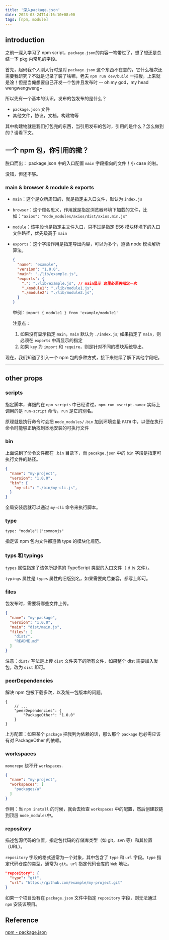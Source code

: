 ```yaml
---
title: '深入package.json'
date: 2023-03-24T14:16:10+08:00
tags: [npm, module]
---
```


## introduction

之前一深入学习了 npm script，`package.json`的内容一笔带过了，想了想还是总结一下 pkg 内常见的字段。

首先，起码我个人刚入行时是对 `package.json` 这个东西不在意的，它什么档次还需要我研究？不就是记录了装了啥嘛，老夫 `npm run dev/build` 一把梭，上来就是淦！但是当俺想要自己开发一个包并且发布时 -- oh my god，my head wengwengweng~

所以先有一个基本的认识，发布的包发布的是什么？

- `package.json` 文件
- 其他文件，协议，文档，构建物等

其中构建物就是我们打包完的东西，当引用发布的包时，引用的是什么？怎么做到的？请看下文。

<!-- > 本文全局假设有一个发布的包名为 `pkg-show` -->

## 一个 npm 包，你引用的撒？

脱口而出： package.json 中的入口配置 `main` 字段指向的文件！小 case 的啦。

没错，但还不够。

### main & browser & module & exports

- `main`：这个是众所周知的，就是指定主入口文件，默认为 `index.js`
- `browser`：这个顾名思义，作用就是指定浏览器环境下加载的文件，比如：`"axios": "node_modules/axios/dist/axios.min.js"`
- `module`：该字段也是指定主文件入口，只不过是指定 ES6 模块环境下的入口文件路径，优先级高于 `main`
- `exports`：这个字段作用是指定导出内容，可以为多个，遵循 node 模块解析算法。

  ```JSON
  {
    "name": "example",
    "version": "1.0.0",
    "main": "./lib/example.js",
    "exports": {
      ".": "./lib/example.js", // main显示 这里必须再指定一次
      "./module1": "./lib/module1.js",
      "./module2": "./lib/module2.js",
    }
  }
  ```

  举例：`import { module1 } from 'example/module1'`

  注意点：

  1. 如果没有显示指定 `main`，`main` 默认为 `./index.js`; 如果指定了 `main`，则必须在 `exports` 中再显示的指定
  2. 如果 `key` 为 `import` 和 `require`，则是针对不同的模块系统导出。

现在，我们知道了引入一个 npm 包的多种方式，接下来继续了解下其他字段吧。

---

## other props

### scripts

指定脚本，详细的在 `npm scripts` 中已经讲过，`npm run <script-name>` 实际上调用的是 `run-script` 命令，`run` 是它的别名。

原理就是执行命令时会把 `node_modules/.bin` 加到环境变量 `PATH` 中，以便在执行命令时能够正确找到本地安装的可执行文件

### bin

上面说到了命令文件都在 `.bin` 目录下，而 `pacakge.json` 中的 `bin` 字段是指定可执行文件的路径。

```JSON
{
  "name": "my-project",
  "version": "1.0.0",
  "bin": {
    "my-cli": "./bin/my-cli.js",
  }
}
```

全局安装后就可以通过 `my-cli` 命令来执行脚本。

### type

`type: "module"||"commonjs"`

指定该 npm 包内文件都遵循 type 的模块化规范。

### typs 和 typings

`types` 属性指定了该包所提供的 TypeScript 类型的入口文件（.d.ts 文件）。

`typings` 属性是 `types` 属性的旧版别名，如果需要向后兼容，都写上即可。

### files

包发布时，需要将哪些文件上传。

```JSON
{
  "name": "my-package",
  "version": "1.0.0",
  "main": "dist/main.js",
  "files": [
    "dist/",
    "README.md"
  ]
}
```

注意：`dist/` 写法是上传 `dist` 文件夹下的所有文件，如果整个 dist 需要加入发包，改为 `dist` 即可。

### peerDependencies

解决 npm 包被下载多次，以及统一包版本的问题。

```JS
{
    // ...
    "peerDependencies": {
        "PackageOther": "1.0.0"
    }
}
```

上方配置：如果某个 `package` 把我列为依赖的话，那么那个 `package` 也必需应该有对 PackageOther 的依赖。

### workspaces

`monorepo` 绕不开 `workspaces`.

```JSON
{
  "name": "my-project",
  "workspaces": [
    "packages/a"
  ]
}
```

作用：当 `npm install` 的时候，就会去检查 `workspaces` 中的配置，然后创建软链到顶层 `node_modules`中。

### repository

描述包源代码的位置，指定包代码的存储库类型（如 git，svn 等）和其位置（URL）。

`repository` 字段的格式通常为一个对象，其中包含了 `type` 和 `url` 字段。`type` 指定代码仓库的类型，通常为 `git`。`url` 指定代码仓库的 `Web` 地址。

```JSON
"repository": {
  "type": "git",
  "url": "https://github.com/example/my-project.git"
}
```

如果一个项目没有在 `package.json` 文件中指定 `repository` 字段，则无法通过 `npm` 安装该项目。

## Reference

[npm - package.json](https://docs.npmjs.com/cli/v7/configuring-npm/package-json)
